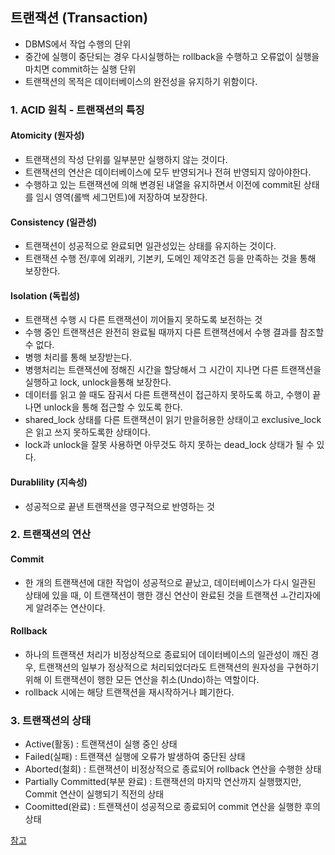 ## 트랜잭션 (Transaction)

- DBMS에서 작업 수행의 단위
- 중간에 실행이 중단되는 경우 다시실행하는 rollback을 수행하고 오류없이 실행을 마치면 commit하는 실행 단위
- 트랜잭션의 목적은 데이터베이스의 완전성을 유지하기 위함이다.


### 1. ACID 원칙 - 트랜잭션의 특징

#### Atomicity (원자성)
- 트랜잭션의 작성 단위를 일부분만 실행하지 않는 것이다.
- 트랜잭션의 연산은 데이터베이스에 모두 반영되거나 전혀 반영되지 않아야한다.
- 수행하고 있는 트랜잭션에 의해 변경된 내열을 유지하면서 이전에 commit된 상태를 임시 영역(롤백 세그먼트)에 저장하여 보장한다.

#### Consistency (일관성)
- 트랜잭션이 성공적으로 완료되면 일관성있는 상태를 유지하는 것이다.
- 트랜잭션 수행 전/후에 외래키, 기본키, 도메인 제약조건 등을 만족하는 것을 통해 보장한다.

#### Isolation (독립성)
- 트랜잭션 수행 시 다른 트랜잭션이 끼어들지 못하도록 보전하는 것
- 수행 중인 트랜잭션은 완전히 완료될 때까지 다른 트랜잭션에서 수행 결과를 참조할 수 없다.
- 병행 처리를 통해 보장받는다.
- 병행처리는 트랜잭션에 정해진 시간을 할당해서 그 시간이 지나면 다른 트랜잭션을 실행하고 lock, unlock을통해 보장한다.
- 데이터를 읽고 쓸 때도 잠궈서 다른 트랜잭션이 접근하지 못하도록 하고, 수행이 끝나면 unlock을 통해 접근할 수 있도록 한다.
- shared_lock 상태를 다른 트랜잭션이 읽기 만을허용한 상태이고 exclusive_lock은 읽고 쓰지 못하도록한 상태이다.
- lock과 unlock을 잘못 사용하면 아무것도 하지 못하는 dead_lock 상태가 될 수 있다.

#### Durablility (지속성)
- 성공적으로 끝낸 트랜잭션을 영구적으로 반영하는 것

### 2. 트랜잭션의 연산

#### Commit
- 한 개의 트랜잭션에 대한 작업이 성공적으로 끝났고, 데이터베이스가 다시 일관된 상태에 있을 때, 이 트랜잭션이 행한 갱신 연산이 완료된 것을 트랜잭션 ㅗ간리자에게 알려주는 연산이다.

#### Rollback
- 하나의 트랜잭션 처리가 비정상적으로 종료되어 데이터베이스의 일관성이 깨진 경우, 트랜잭션의 일부가 정상적으로 처리되었더라도 트랜잭션의 원자성을 구현하기 위해 이 트랜잭션이 행한 모든 연산을 취소(Undo)하는 역할이다.
- rollback 시에는 해당 트랜잭션을 재시작하거나 폐기한다.

### 3. 트랜잭션의 상태
- Active(활동) : 트랜잭션이 실행 중인 상태
- Failed(실패) : 트랜잭션 실행에 오류가 발생하여 중단된 상태
- Aborted(철회) : 트랜잭션이 비정상적으로 종료되어 rollback 연산을 수행한 상태
- Partially Committed(부분 완료) : 트랜잭션의 마지막 연산까지 실행했지만, Commit 연산이 실행되기 직전의 상태
- Coomitted(완료) : 트랜잭션이 성공적으로 종료되어 commit 연산을 실행한 후의 상태


[참고](https://coding-factory.tistory.com/226)